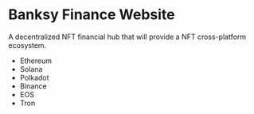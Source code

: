 # Banksy Finance Website
A decentralized NFT financial hub that will provide a NFT cross-platform ecosystem.
- Ethereum
- Solana
- Polkadot
- Binance
- EOS
- Tron
